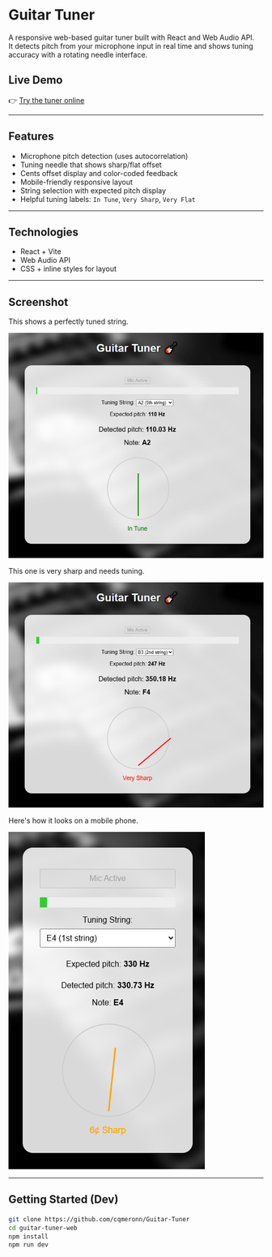 # Guitar Tuner

A responsive web-based guitar tuner built with React and Web Audio API.  
It detects pitch from your microphone input in real time and shows tuning accuracy with a rotating needle interface.

## Live Demo

👉 [Try the tuner online](https://guitar-tuner-taupe.vercel.app/)  

---

## Features

- Microphone pitch detection (uses autocorrelation)
- Tuning needle that shows sharp/flat offset
- Cents offset display and color-coded feedback
- Mobile-friendly responsive layout
- String selection with expected pitch display
- Helpful tuning labels: `In Tune`, `Very Sharp`, `Very Flat`

---

## Technologies

- React + Vite
- Web Audio API
- CSS + inline styles for layout

---

## Screenshot

This shows a perfectly tuned string.

![Tuned String!](images/image-3.png)

This one is very sharp and needs tuning.

![Very out of tune String!](images/image-4.png)

Here's how it looks on a mobile phone.

![Works on the phone too!](images/image-5.png)

---

## Getting Started (Dev)

```bash
git clone https://github.com/cqmeronn/Guitar-Tuner
cd guitar-tuner-web
npm install
npm run dev
